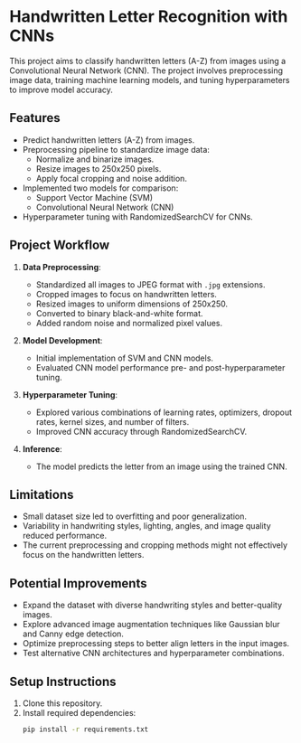# Handwritten Letter Recognition with CNNs

This project aims to classify handwritten letters (A-Z) from images using a Convolutional Neural Network (CNN). The project involves preprocessing image data, training machine learning models, and tuning hyperparameters to improve model accuracy.

## Features
- Predict handwritten letters (A-Z) from images.
- Preprocessing pipeline to standardize image data:
  - Normalize and binarize images.
  - Resize images to 250x250 pixels.
  - Apply focal cropping and noise addition.
- Implemented two models for comparison:
  - Support Vector Machine (SVM)
  - Convolutional Neural Network (CNN)
- Hyperparameter tuning with RandomizedSearchCV for CNNs.

## Project Workflow
1. **Data Preprocessing**:
   - Standardized all images to JPEG format with `.jpg` extensions.
   - Cropped images to focus on handwritten letters.
   - Resized images to uniform dimensions of 250x250.
   - Converted to binary black-and-white format.
   - Added random noise and normalized pixel values.

2. **Model Development**:
   - Initial implementation of SVM and CNN models.
   - Evaluated CNN model performance pre- and post-hyperparameter tuning.

3. **Hyperparameter Tuning**:
   - Explored various combinations of learning rates, optimizers, dropout rates, kernel sizes, and number of filters.
   - Improved CNN accuracy through RandomizedSearchCV.

5. **Inference**:
   - The model predicts the letter from an image using the trained CNN.

## Limitations
- Small dataset size led to overfitting and poor generalization.
- Variability in handwriting styles, lighting, angles, and image quality reduced performance.
- The current preprocessing and cropping methods might not effectively focus on the handwritten letters.

## Potential Improvements
- Expand the dataset with diverse handwriting styles and better-quality images.
- Explore advanced image augmentation techniques like Gaussian blur and Canny edge detection.
- Optimize preprocessing steps to better align letters in the input images.
- Test alternative CNN architectures and hyperparameter combinations.

## Setup Instructions
1. Clone this repository.
2. Install required dependencies:
   ```bash
   pip install -r requirements.txt

